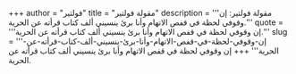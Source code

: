 +++
author = "فولتير"
title = "مقولة فولتير"
description = '''مقولة فولتير: إن وقوفي لحظة في قفص الاتهام وأنا برئ ينسيني ألف كتاب قرأته عن الحرية.'''
quote = '''إن وقوفي لحظة في قفص الاتهام وأنا برئ ينسيني ألف كتاب قرأته عن الحرية.'''
slug = '''إن-وقوفي-لحظة-في-قفص-الاتهام-وأنا-برئ-ينسيني-ألف-كتاب-قرأته-عن-الحرية'''
+++
إن وقوفي لحظة في قفص الاتهام وأنا برئ ينسيني ألف كتاب قرأته عن الحرية.

